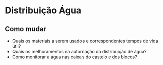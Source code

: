 # Distribuição Água
  
## Como mudar

- Quais os materiais a serem usados e correspondentes tempos de vida útil?
- Quais os melhoramentos na automação da distribuição de água?
- Como monitorar a água nas caixas do castelo e dos blocos?